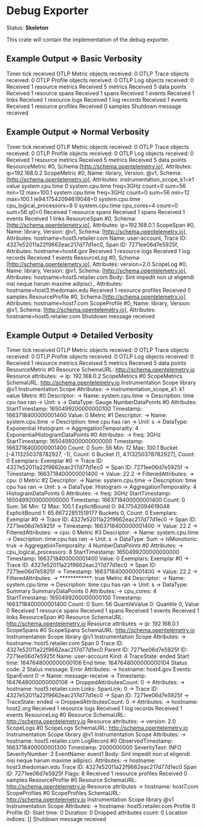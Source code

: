 # Debug Exporter

Status: **Skeleton**

This crate will contain the implementation of the debug exporter.

## Example Output => Basic Verbosity

Timer tick received
OTLP Metric objects received: 0
OTLP Trace objects received: 0
OTLP Profile objects received: 0
OTLP Log objects received: 0
Received 1 resource metrics
Received 5 metrics
Received 5 data points
Received 1 resource spans
Received 1 spans
Received 1 events
Received 1 links
Received 1 resource logs
Received 1 log records
Received 1 events
Received 1 resource profiles
Received 0 samples
Shutdown message received

## Example Output => Normal Verbosity

Timer tick received
OTLP Metric objects received: 0
OTLP Trace objects received: 0
OTLP Profile objects received: 0
OTLP Log objects received: 0
Received 1 resource metrics
Received 5 metrics
Received 5 data points
ResourceMetric #0, Schema:[http://schema.opentelemetry.io], Attributes: ip=192.168.0.2 
ScopeMetric #0, Name: library, Version: @v1, Schema: [http://schema.opentelemetry.io], Attributes: instrumentation_scope_k1=k1 value 
system.cpu.time  0
system.cpu.time freq=3GHz  count=0 sum=56 min=12 max=100.1 
system.cpu.time freq=3GHz  count=0 sum=56 min=12 max=100.1 le94.17542094619048=0 
system.cpu.time cpu_logical_processors=8  0
system.cpu.time cpu_cores=4  count=0 sum=56 q0=0 
Received 1 resource spans
Received 1 spans
Received 1 events
Received 1 links
ResourceSpan #0, Schema:[http://schema.opentelemetry.io], Attributes: ip=192.168.0.1 
ScopeSpan #0, Name: library, Version: @v1, Schema: [http://schema.opentelemetry.io], Attributes: hostname=host5.retailer.com 
Name: user-account, Trace ID: 4327e52011a22f9662eac217d77d1ec0, Span ID: 7271ee06d7e5925f, Attributes: hostname=host4.gov 
Received 1 resource logs
Received 1 log records
Received 1 events
ResourceLog #0, Schema:[http://schema.opentelemetry.io], Attributes: version=2.0 
ScopeLog #0, Name: library, Version: @v1, Schema: [http://schema.opentelemetry.io], Attributes: hostname=host5.retailer.com 
Body: Sint impedit non ut eligendi nisi neque harum maxime adipisci., Attributes: hostname=host3.thedomain.edu 
Received 1 resource profiles
Received 0 samples
ResourceProfile #0, Schema:[http://schema.opentelemetry.io], Attributes: hostname=host7.com 
ScopeProfile #0, Name: library, Version: @v1, Schema: [http://schema.opentelemetry.io], Attributes: hostname=host5.retailer.com 
Shutdown message received

## Example Output => Detailed Verbosity

Timer tick received
OTLP Metric objects received: 0
OTLP Trace objects received: 0
OTLP Profile objects received: 0
OTLP Log objects received: 0
Received 1 resource metrics
Received 5 metrics
Received 5 data points
ResourceMetric #0
Resource SchemaURL: http://schema.opentelemetry.io
Resource attributes: 
     -> ip: 192.168.0.2
ScopeMetrics #0
ScopeMetrics SchemaURL: http://schema.opentelemetry.io
Instrumentation Scope library @v1
Instrumentation Scope Attributes: 
     -> instrumentation_scope_k1: k1 value
Metric #0
Descriptor:
     -> Name: system.cpu.time
     -> Description: time cpu has ran
     -> Unit: s
     -> DataType: Gauge
NumberDataPoints #0
Attributes: 
StartTimestamp: 1650499200000000100
Timestamp: 1663718400000001400
Value: 0
Metric #1
Descriptor:
     -> Name: system.cpu.time
     -> Description: time cpu has ran
     -> Unit: s
     -> DataType: Exponential Histogram
     -> AggregationTemporality: 4
ExponentialHistogramDataPoints #0
Attributes: 
     -> freq: 3GHz
StartTimestamp: 1650499200000000000
Timestamp: 1663718400000001400
Count: 0
Sum: 56
Min: 12
Max: 100.1
Bucket [-4.113250378782927, -1), Count: 0
Bucket (1, 4.113250378782927], Count: 0
Exemplars: 
Exemplar #0
     -> Trace ID: 4327e52011a22f9662eac217d77d1ec0
     -> Span ID: 7271ee06d7e5925f
     -> Timestamp: 1663718400000001400
     -> Value: 22.2
     -> FilteredAttributes: 
     -> cpu: 0
Metric #2
Descriptor:
     -> Name: system.cpu.time
     -> Description: time cpu has ran
     -> Unit: s
     -> DataType: Histogram
     -> AggregationTemporality: 4
HistogramDataPoints 0
Attributes: 
     -> freq: 3GHz
StartTimestamp: 1650499200000000000
Timestamp: 1663718400000001400
Count: 0
Sum: 56
Min: 12
Max: 100.1
ExplicitBound 0: 94.17542094619048
ExplicitBound 1: 65.66722851519177
Buckets 0, Count: 0
Exemplars: 
Exemplar #0
     -> Trace ID: 4327e52011a22f9662eac217d77d1ec0
     -> Span ID: 7271ee06d7e5925f
     -> Timestamp: 1663718400000001400
     -> Value: 22.2
     -> FilteredAttributes: 
     -> cpu: 0
Metric #3
Descriptor:
     -> Name: system.cpu.time
     -> Description: time cpu has ran
     -> Unit: s
     -> DataType: Sum
     -> IsMonotonic: true
     -> AggregationTemporality: 4
NumberDataPoints #0
Attributes: 
     -> cpu_logical_processors: 8
StartTimestamp: 1650499200000000000
Timestamp: 1663718400000001400
Value: 0
Exemplars: 
Exemplar #0
     -> Trace ID: 4327e52011a22f9662eac217d77d1ec0
     -> Span ID: 7271ee06d7e5925f
     -> Timestamp: 1663718400000001400
     -> Value: 22.2
     -> FilteredAttributes: 
     -> ************: true
Metric #4
Descriptor:
     -> Name: system.cpu.time
     -> Description: time cpu has ran
     -> Unit: s
     -> DataType: Summary
SummaryDataPoints 0
Attributes: 
     -> cpu_cores: 4
StartTimestamp: 1650499200000000100
Timestamp: 1663718400000001400
Count: 0
Sum: 56
QuantileValue 0: Quantile 0, Value 0
Received 1 resource spans
Received 1 spans
Received 1 events
Received 1 links
ResourceSpan #0
Resource SchemaURL: http://schema.opentelemetry.io
Resource attributes 
     -> ip: 192.168.0.1
ScopeSpans #0
ScopeSpans SchemaURL: http://schema.opentelemetry.io
Instrumentation Scope library @v1
Instrumentation Scope Attributes: 
     -> hostname: host5.retailer.com
Span 0
Trace ID: 4327e52011a22f9662eac217d77d1ec0
Parent ID: 7271ee06d7e5925f
ID: 7271ee06d7e5925f
Name: user-account
Kind: 4
TraceState: ended
Start time: 1647648000000000106
End time: 1647648000000000104
Status code: 2
Status message: Error
Attributes: 
     -> hostname: host4.gov
Events: 
SpanEvent 0
     -> Name: message-receive
     -> Timestamp: 1647648000000000108
     -> DroppedAttributesCount: 0
     -> Attributes: 
     -> hostname: host5.retailer.com
Links: 
SpanLink: 0
     -> Trace ID: 4327e52011a22f9662eac217d77d1ec0
     -> Span ID: 7271ee06d7e5925f
     -> TraceState: ended
     -> DroppedAttributesCount: 0
     -> Attributes: 
     -> hostname: host2.org
Received 1 resource logs
Received 1 log records
Received 1 events
ResourceLog #0
Resource SchemaURL: http://schema.opentelemetry.io
Resource attributes: 
     -> version: 2.0
ScopeLogs #0
ScopeLogs SchemaURL: http://schema.opentelemetry.io
Instrumentation Scope library @v1
Instrumentation Scope Attributes: 
     -> hostname: host5.retailer.com
LogRecord #0
ObservedTimestamp: 1663718400000001300
Timestamp: 2000000000
SeverityText: INFO
SeverityNumber: 2
EventName: event1
Body: Sint impedit non ut eligendi nisi neque harum maxime adipisci.
Attributes: 
     -> hostname: host3.thedomain.edu
Trace ID: 4327e52011a22f9662eac217d77d1ec0
Span ID: 7271ee06d7e5925f
Flags: 8
Received 1 resource profiles
Received 0 samples
ResourceProfile #0
Resource SchemaURL: http://schema.opentelemetry.io
Resource attributes 
     -> hostname: host7.com
ScopeProfiles #0
ScopeProfiles SchemaURL: http://schema.opentelemetry.io
Instrumentation Scope library @v1
Instrumentation Scope Attributes: 
     -> hostname: host5.retailer.com
Profile 0
Profile ID: 
Start time: 0
Duration: 0
Dropped attributes count: 0
Location indices: []
Shutdown message received
